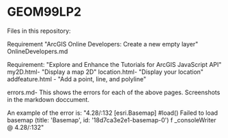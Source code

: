 # GEOM99LP2

Files in this repository:

Requirement "ArcGIS Online Developers: Create a new empty layer"
OnlineDevelopers.md 


Requirement: "Explore and Enhance the Tutorials for ArcGIS JavaScript API"
my2D.html- "Display a map 2D"
location.html- "Display your location" 
addfeature.html - "Add a point, line, and polyline" 

errors.md- This shows the errors for each of the above pages. Screenshots in the markdown doccument. 

An example of the error is:
"4.28/:132 [esri.Basemap] #load() Failed to load basemap (title: 'Basemap', id: '18d7ca3e2e1-basemap-0') f
_consoleWriter @ 4.28/:132"
